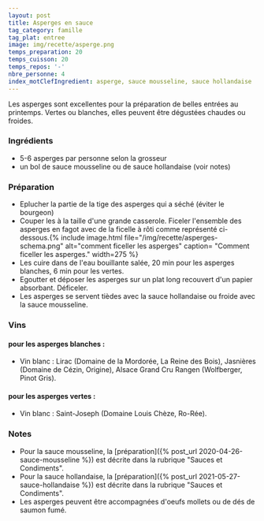 ```yaml
---
layout: post
title: Asperges en sauce
tag_category: famille
tag_plat: entree
image: img/recette/asperge.png
temps_preparation: 20
temps_cuisson: 20
temps_repos: '-'
nbre_personne: 4
index_motClefIngredient: asperge, sauce mousseline, sauce hollandaise
---
```

Les asperges sont excellentes pour la préparation de belles entrées au printemps. Vertes ou blanches, elles peuvent être dégustées chaudes ou froides.

### Ingrédients
* 5-6 asperges par personne selon la grosseur
* un bol de sauce mousseline ou de sauce hollandaise (voir notes)

### Préparation
* Eplucher la partie de la tige des asperges qui a séché (éviter le bourgeon)
* Couper les à la taille d'une grande casserole. Ficeler l'ensemble des asperges en fagot avec de la ficelle à rôti comme représenté ci-dessous.{% include image.html file="/img/recette/asperges-schema.png" alt="comment ficeller les asperges" caption= "Comment ficeller les asperges." width=275 %}
* Les cuire dans de l'eau bouillante salée, 20 min pour les asperges blanches, 6 min pour les vertes.
* Egoutter et déposer les asperges sur un plat long recouvert d'un papier absorbant. Déficeler.
* Les asperges se servent tièdes avec la sauce hollandaise ou froide avec la sauce mousseline.

### Vins
#### pour les asperges blanches :
* Vin blanc : Lirac (Domaine de la Mordorée, La Reine des Bois), Jasnières (Domaine de Cézin, Origine), Alsace Grand Cru Rangen (Wolfberger, Pinot Gris).

#### pour les asperges vertes :
* Vin blanc : Saint-Joseph (Domaine Louis Chèze, Ro-Rée).

### Notes
* Pour la sauce mousseline, la [préparation]({% post_url 2020-04-26-sauce-mousseline %}) est décrite dans la rubrique "Sauces et Condiments".
* Pour la sauce hollandaise, la [préparation]({% post_url 2021-05-27-sauce-hollandaise %}) est décrite dans la rubrique "Sauces et Condiments".
* Les asperges peuvent être accompagnées d'oeufs mollets ou de dés de saumon fumé.
